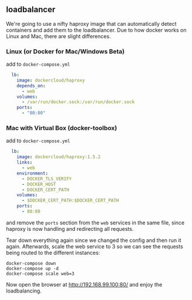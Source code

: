 ## loadbalancer

We're going to use a nifty haproxy image that can automatically detect
containers and add them to the loadbalancer. Due to how docker works on
Linux and Mac, there are slight differences.

### Linux (or Docker for Mac/Windows Beta)

add to ``docker-compose.yml``

```yaml
  lb:
    image: dockercloud/haproxy
    depends_on:
      - web
    volumes:
      - /var/run/docker.sock:/var/run/docker.sock
    ports:
      - "80:80"
```

### Mac with Virtual Box (docker-toolbox)

add to ``docker-compose.yml``

```yaml
  lb:
    image: dockercloud/haproxy:1.5.2
    links:
      - web
    environment:
      - DOCKER_TLS_VERIFY
      - DOCKER_HOST
      - DOCKER_CERT_PATH
    volumes:
      - $DOCKER_CERT_PATH:$DOCKER_CERT_PATH
    ports:
      - 80:80
```

and remove the ``ports`` section from the ``web`` services in the same
file, since haproxy is now handling and redirecting all requests.

Tear down everything again since we changed the config and then run it
again. Afterwards, scale the web service to 3 so we can see the requests
being routed to the different instances:

```
docker-compose down
docker-compose up -d
docker-compose scale web=3
```

Now open the browser at http://192.168.99.100:80/ and enjoy the
loadbalancing.
